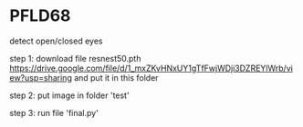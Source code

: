 # PFLD68
detect open/closed eyes


step 1: download file resnest50.pth https://drive.google.com/file/d/1_mxZKvHNxUY1gTfFwjWDji3DZREYlWrb/view?usp=sharing and put it in this folder


step 2: put image in folder 'test'


step 3: run file 'final.py'
